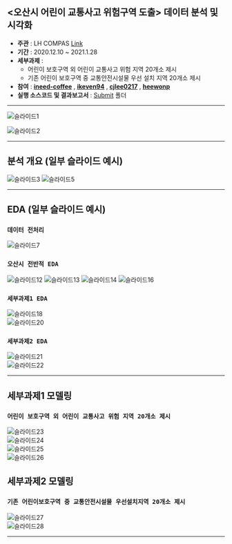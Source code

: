 ## <오산시 어린이 교통사고 위험구역 도출> 데이터 분석 및 시각화
- __주관__ : LH COMPAS [Link](https://compas.lh.or.kr/subj/past/info?subjNo=SBJ_2012_001) 
- __기간__ : 2020.12.10 ~ 2021.1.28
- __세부과제__ : 
  - 어린이 보호구역 외 어린이 교통사고 위험 지역 20개소 제시  
  - 기존 어린이 보호구역 중 교통안전시설물 우선 설치 지역 20개소 제시
- __참여__ : [**ineed-coffee**](https://github.com/ineed-coffee) , [**ikeven94**](https://github.com/ikeven94) , [**cjlee0217**](https://github.com/cjlee0217) , [**heewonp**](https://github.com/heewonp) 
- __실행 소스코드 및 결과보고서__ : [Submit](/Submit) 폴더

---



![슬라이드1](assets/슬라이드1.PNG) 

![슬라이드2](assets/슬라이드2.PNG) 

---

## 분석 개요 (일부 슬라이드 예시)  

![슬라이드3](assets/슬라이드3.PNG) 
![슬라이드5](assets/슬라이드5.PNG)  
***
## EDA (일부 슬라이드 예시)  

### `데이터 전처리`  
![슬라이드7](assets/슬라이드7.PNG)  
### `오산시 전반적 EDA`  
![슬라이드12](assets/슬라이드12.PNG) 
![슬라이드13](assets/슬라이드13.PNG) 
![슬라이드14](assets/슬라이드14.PNG) 
![슬라이드16](assets/슬라이드16.PNG)  
### `세부과제1 EDA`  
![슬라이드18](assets/슬라이드18.PNG)  
![슬라이드20](assets/슬라이드20.PNG)  
### `세부과제2 EDA`  
![슬라이드21](assets/슬라이드21.PNG)  
![슬라이드22](assets/슬라이드22.PNG)  

***

## 세부과제1 모델링  
### `어린이 보호구역 외 어린이 교통사고 위험 지역 20개소 제시`  
![슬라이드23](assets/슬라이드23.PNG)  
![슬라이드24](assets/슬라이드24.PNG)  
![슬라이드25](assets/슬라이드25.PNG)  
![슬라이드26](assets/슬라이드26.PNG)  
## 세부과제2 모델링  
### `기존 어린이보호구역 중 교통안전시설물 우선설치지역 20개소 제시`  
![슬라이드27](assets/슬라이드27.PNG)  
![슬라이드28](assets/슬라이드28.PNG)  

***
